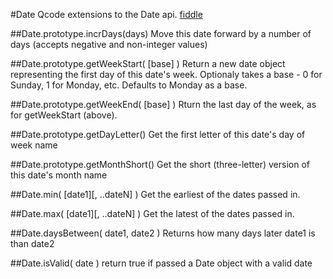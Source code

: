 #Date
Qcode extensions to the Date api.
[fiddle](http://jsfiddle.net/PeterChaplin/vq21npu8/)

##Date.prototype.incrDays(days)
Move this date forward by a number of days (accepts negative and non-integer values)

##Date.prototype.getWeekStart( [base] )
Return a new date object representing the first day of this date's week. Optionaly takes a base - 0 for Sunday, 1 for Monday, etc. Defaults to Monday as a base.

##Date.prototype.getWeekEnd( [base] )
Rturn the last day of the week, as for getWeekStart (above).

##Date.prototype.getDayLetter()
Get the first letter of this date's day of week name

##Date.prototype.getMonthShort()
Get the short (three-letter) version of this date's month name

##Date.min( [date1][, ..dateN] )
Get the earliest of the dates passed in.

##Date.max( [date1][, ..dateN] )
Get the latest of the dates passed in.

##Date.daysBetween( date1, date2 )
Returns how many days later date1 is than date2

##Date.isValid( date )
return true if passed a Date object with a valid date